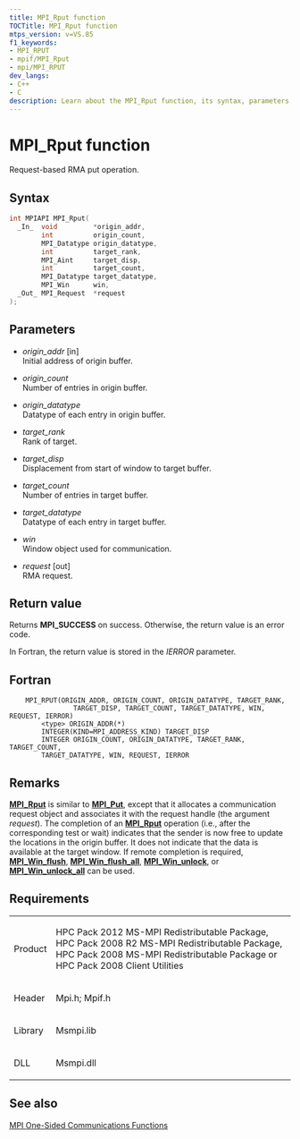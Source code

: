 ```yaml
---
title: MPI_Rput function
TOCTitle: MPI_Rput function
mtps_version: v=VS.85
f1_keywords:
- MPI_RPUT
- mpif/MPI_Rput
- mpi/MPI_RPUT
dev_langs:
- C++
- C
description: Learn about the MPI_Rput function, its syntax, parameters, and return values. Understand how it differs from MPI_Put and its role in one-sided communications.
---
```


# MPI\_Rput function

Request-based RMA put operation.

## Syntax

``` c++
int MPIAPI MPI_Rput(
  _In_  void         *origin_addr,
        int          origin_count,
        MPI_Datatype origin_datatype,
        int          target_rank,
        MPI_Aint     target_disp,
        int          target_count,
        MPI_Datatype target_datatype,
        MPI_Win      win,
  _Out_ MPI_Request  *request
);
```

## Parameters

  - *origin\_addr* \[in\]  
    Initial address of origin buffer.

  - *origin\_count*  
    Number of entries in origin buffer.

  - *origin\_datatype*  
    Datatype of each entry in origin buffer.

  - *target\_rank*  
    Rank of target.

  - *target\_disp*  
    Displacement from start of window to target buffer.

  - *target\_count*  
    Number of entries in target buffer.

  - *target\_datatype*  
    Datatype of each entry in target buffer.

  - *win*  
    Window object used for communication.

  - *request* \[out\]  
    RMA request.

## Return value

Returns **MPI\_SUCCESS** on success. Otherwise, the return value is an error code.

In Fortran, the return value is stored in the *IERROR* parameter.

## Fortran

``` FORTRAN
    MPI_RPUT(ORIGIN_ADDR, ORIGIN_COUNT, ORIGIN_DATATYPE, TARGET_RANK,
                TARGET_DISP, TARGET_COUNT, TARGET_DATATYPE, WIN, REQUEST, IERROR)
        <type> ORIGIN_ADDR(*)
        INTEGER(KIND=MPI_ADDRESS_KIND) TARGET_DISP
        INTEGER ORIGIN_COUNT, ORIGIN_DATATYPE, TARGET_RANK, TARGET_COUNT,
        TARGET_DATATYPE, WIN, REQUEST, IERROR
```

## Remarks

[**MPI\_Rput**](mpi-rput-function.md) is similar to [**MPI\_Put**](mpi-put-function.md), except that it allocates a communication request object and associates it with the request handle (the argument *request*). The completion of an [**MPI\_Rput**](mpi-rput-function.md) operation (i.e., after the corresponding test or wait) indicates that the sender is now free to update the locations in the origin buffer. It does not indicate that the data is available at the target window. If remote completion is required, [**MPI\_Win\_flush**](mpi-win-flush-function.md), [**MPI\_Win\_flush\_all**](mpi-win-flush-all-function.md), [**MPI\_Win\_unlock**](mpi-win-unlock-function.md), or [**MPI\_Win\_unlock\_all**](mpi-win-unlock-all-function.md) can be used.

## Requirements

<table>
<colgroup>
<col/>
<col/>
</colgroup>
<tbody>
<tr class="odd">
<td><p>Product</p></td>
<td><p>HPC Pack 2012 MS-MPI Redistributable Package, HPC Pack 2008 R2 MS-MPI Redistributable Package, HPC Pack 2008 MS-MPI Redistributable Package or HPC Pack 2008 Client Utilities</p></td>
</tr>
<tr class="even">
<td><p>Header</p></td>
<td>Mpi.h;
Mpif.h</td>
</tr>
<tr class="odd">
<td><p>Library</p></td>
<td>Msmpi.lib</td>
</tr>
<tr class="even">
<td><p>DLL</p></td>
<td>Msmpi.dll</td>
</tr>
</tbody>
</table>


## See also

[MPI One-Sided Communications Functions](mpi-one-sided-communications-functions.md)


